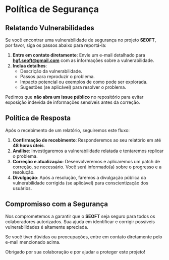 # Política de Segurança

## Relatando Vulnerabilidades

Se você encontrar uma vulnerabilidade de segurança no projeto **SEOFT**, por favor, siga os passos abaixo para reportá-la:

1. **Entre em contato diretamente**: Envie um e-mail detalhado para **hgf.seoft@gmail.com** com as informações sobre a vulnerabilidade.
2. **Inclua detalhes**:
   - Descrição da vulnerabilidade.
   - Passos para reproduzir o problema.
   - Impacto potencial ou exemplos de como pode ser explorada.
   - Sugestões (se aplicável) para resolver o problema.

Pedimos que **não abra um issue público** no repositório para evitar exposição indevida de informações sensíveis antes da correção.

## Política de Resposta

Após o recebimento de um relatório, seguiremos este fluxo:

1. **Confirmação de recebimento**: Responderemos ao seu relatório em até **48 horas úteis**.
2. **Análise**: Investigaremos a vulnerabilidade relatada e tentaremos replicar o problema.
3. **Correção e atualização**: Desenvolveremos e aplicaremos um patch de correção, se necessário. Você será informado(a) sobre o progresso e a resolução.
4. **Divulgação**: Após a resolução, faremos a divulgação pública da vulnerabilidade corrigida (se aplicável) para conscientização dos usuários.

## Compromisso com a Segurança

Nos comprometemos a garantir que o **SEOFT** seja seguro para todos os colaboradores autorizados. Sua ajuda em identificar e corrigir possíveis vulnerabilidades é altamente apreciada.

Se você tiver dúvidas ou preocupações, entre em contato diretamente pelo e-mail mencionado acima.

Obrigado por sua colaboração e por ajudar a proteger este projeto!
